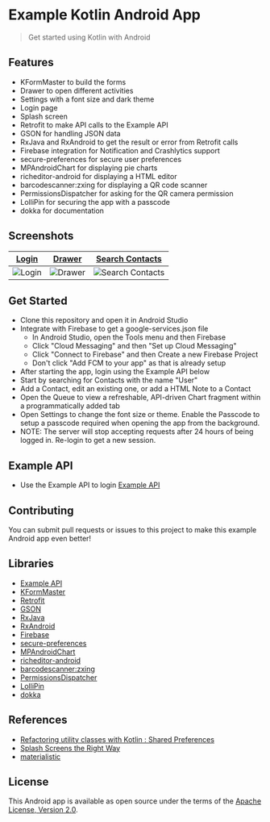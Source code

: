 # Example Kotlin Android App

> Get started using Kotlin with Android

## Features
- KFormMaster to build the forms
- Drawer to open different activities
- Settings with a font size and dark theme
- Login page
- Splash screen
- Retrofit to make API calls to the Example API
- GSON for handling JSON data
- RxJava and RxAndroid to get the result or error from Retrofit calls
- Firebase integration for Notification and Crashlytics support
- secure-preferences for secure user preferences
- MPAndroidChart for displaying pie charts
- richeditor-android for displaying a HTML editor
- barcodescanner:zxing for displaying a QR code scanner
- PermissionsDispatcher for asking for the QR camera permission
- LolliPin for securing the app with a passcode
- dokka for documentation

## Screenshots
| [Login](https://github.com/TheJuki/ExampleKotlinApp/blob/master/screenshots/Login.png) | [Drawer](https://github.com/TheJuki/ExampleKotlinApp/blob/master/screenshots/Drawer.png) | [Search Contacts](https://github.com/TheJuki/ExampleKotlinApp/blob/master/screenshots/Search%20Contacts.png) |
| --- | --- | --- |
![Login](https://github.com/TheJuki/ExampleKotlinApp/blob/master/screenshots/Login.png) | ![Drawer](https://github.com/TheJuki/ExampleKotlinApp/blob/master/screenshots/Drawer.png) | ![Search Contacts](https://github.com/TheJuki/ExampleKotlinApp/blob/master/screenshots/Search%20Contacts.png) |

## Get Started
- Clone this repository and open it in Android Studio
- Integrate with Firebase to get a google-services.json file 
    - In Android Studio, open the Tools menu and then Firebase
    - Click "Cloud Messaging" and then "Set up Cloud Messaging"
    - Click "Connect to Firebase" and then Create a new Firebase Project
    - Don't click "Add FCM to your app" as that is already setup 
- After starting the app, login using the Example API below
- Start by searching for Contacts with the name "User"
- Add a Contact, edit an existing one, or add a HTML Note to a Contact
- Open the Queue to view a refreshable, API-driven Chart fragment within a programmatically added tab
- Open Settings to change the font size or theme. Enable the Passcode to setup a passcode required when opening the app from the background.
- NOTE: The server will stop accepting requests after 24 hours of being logged in. Re-login to get a new session.

## Example API
- Use the Example API to login [Example API](https://example-api-thejuki.glitch.me)

## Contributing
You can submit pull requests or issues to this project to make this example Android app even better!

## Libraries
* [Example API](https://github.com/TheJuki/ExampleAPI)
* [KFormMaster](https://github.com/TheJuki/KFormMaster)
* [Retrofit](https://github.com/square/retrofit)
* [GSON](https://github.com/google/gson)
* [RxJava](https://github.com/ReactiveX/RxJava)
* [RxAndroid](https://github.com/ReactiveX/RxAndroid)
* [Firebase](https://github.com/firebase/quickstart-android)
* [secure-preferences](https://github.com/scottyab/secure-preferences)
* [MPAndroidChart](https://github.com/PhilJay/MPAndroidChart)
* [richeditor-android](https://github.com/wasabeef/richeditor-android)
* [barcodescanner:zxing](https://github.com/dm77/barcodescanner)
* [PermissionsDispatcher](https://github.com/permissions-dispatcher/PermissionsDispatcher)
* [LolliPin](https://github.com/omadahealth/LolliPin)
* [dokka](https://github.com/Kotlin/dokka)

## References
* [Refactoring utility classes with Kotlin : Shared Preferences](https://medium.com/@krupalshah55/manipulating-shared-prefs-with-kotlin-just-two-lines-of-code-29af62440285)
* [Splash Screens the Right Way](https://www.bignerdranch.com/blog/splash-screens-the-right-way)
* [materialistic](https://github.com/hidroh/materialistic)

License
-----------------
This Android app is available as open source under the terms of the [Apache License, Version 2.0](http://www.apache.org/licenses/LICENSE-2.0).
